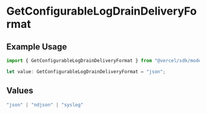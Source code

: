 # GetConfigurableLogDrainDeliveryFormat

## Example Usage

```typescript
import { GetConfigurableLogDrainDeliveryFormat } from "@vercel/sdk/models/operations/getconfigurablelogdrain.js";

let value: GetConfigurableLogDrainDeliveryFormat = "json";
```

## Values

```typescript
"json" | "ndjson" | "syslog"
```